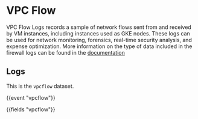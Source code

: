 # VPC Flow

VPC Flow Logs records a sample of network flows sent from and received by VM instances, including instances used as GKE nodes. 
These logs can be used for network monitoring, forensics, real-time security analysis, and expense optimization.
More information on the type of data included in the firewall logs can be found in the [documentation](https://cloud.google.com/vpc/docs/using-flow-logs)

## Logs

This is the `vpcflow` dataset.

{{event "vpcflow"}}

{{fields "vpcflow"}}